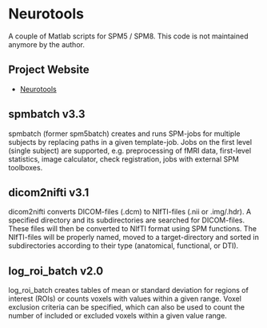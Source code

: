 # Neurotools
A couple of Matlab scripts for SPM5 / SPM8. This code is not maintained anymore by the author.

## Project Website

- [Neurotools](http://aimfeld.ch/neurotools/neurotools.html)

## spmbatch v3.3

spmbatch (former spm5batch) creates and runs SPM-jobs for multiple subjects by replacing paths in a given template-job. 
Jobs on the first level (single subject) are supported, e.g. preprocessing of fMRI data, first-level statistics, 
image calculator, check registration, jobs with external SPM toolboxes.

## dicom2nifti v3.1

dicom2nifti converts DICOM-files (.dcm) to NIfTI-files (.nii or .img/.hdr). A specified directory and its subdirectories 
are searched for DICOM-files. These files will then be converted to NIfTI format using SPM functions. The NIfTI-files will 
be properly named, moved to a target-directory and sorted in subdirectories according to their type (anatomical, functional, 
or DTI).

 ## log\_roi\_batch v2.0

log\_roi\_batch creates tables of mean or standard deviation for regions of interest (ROIs) or counts voxels with values within 
a given range. Voxel exclusion criteria can be specified, which can also be used to count the number of included or excluded 
voxels within a given value range.
